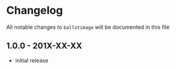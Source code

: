 # Changelog

All notable changes to `ballotimage` will be documented in this file

## 1.0.0 - 201X-XX-XX

- initial release
